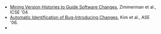 * [Mining Version Histories to Guide Software Changes](http://dx.doi.org.login.ezproxy.library.ualberta.ca/10.1109/ICSE.2004.1317478), Zimmerman et al., ICSE '04
* [Automatic Identification of Bug-Introducing Changes](ttp://dx.doi.org.login.ezproxy.library.ualberta.ca/10.1109/ASE.2006.23), Kim et al., ASE '06.
* 